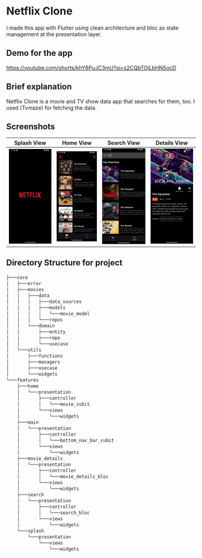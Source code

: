 # **Netflix Clone**

I made this app with Flutter using clean architecture and  bloc as state management at the presentation layer.

## Demo for the app

https://youtube.com/shorts/khY6PuJC3mU?si=s2CQbTOiLbHN5ocD

## Brief explanation

Netflix Clone is a movie and TV show data app that searches for them, too.
I used (Tvmaze) for fetching the data.

## Screenshots

| Splash View | Home View | Search View | Details View |
| :-----------: | :---------: | :------------: | :--------------: |
![](https://github.com/AhmedKhaled8907/netflix_clone/blob/main/screenshots/splash.png?raw=true)|![](https://github.com/AhmedKhaled8907/netflix_clone/blob/main/screenshots/home.png?raw=true)|![](https://github.com/AhmedKhaled8907/netflix_clone/blob/main/screenshots/search.png?raw=true)|![](https://github.com/AhmedKhaled8907/netflix_clone/blob/main/screenshots/details.png?raw=true)

## Directory Structure for project
```
├───core
│   ├───error
│   ├───movies
│   │   ├───data
│   │   │   ├───data_sources
│   │   │   ├───models
│   │   │   │   └───movie_model
│   │   │   └───repos
│   │   └───domain
│   │       ├───entity
│   │       ├───repo
│   │       └───usecase
│   └───utils
│       ├───functions
│       ├───managers
│       ├───usecase
│       └───widgets
└───features
    ├───home
    │   └───presentation
    │       ├───controller
    │       │   └───movie_cubit
    │       └───views
    │           └───widgets
    ├───main
    │   └───presentation
    │       ├───controller
    │       │   └───bottom_nav_bar_cubit
    │       └───views
    │           └───widgets
    ├───movie_details
    │   └───presentation
    │       ├───controller
    │       │   └───movie_details_bloc
    │       └───views
    │           └───widgets
    ├───search
    │   └───presentation
    │       ├───controller
    │       │   └───search_bloc
    │       └───views
    │           └───widgets
    └───splash
        └───presentation
            └───views
                └───widgets
```
